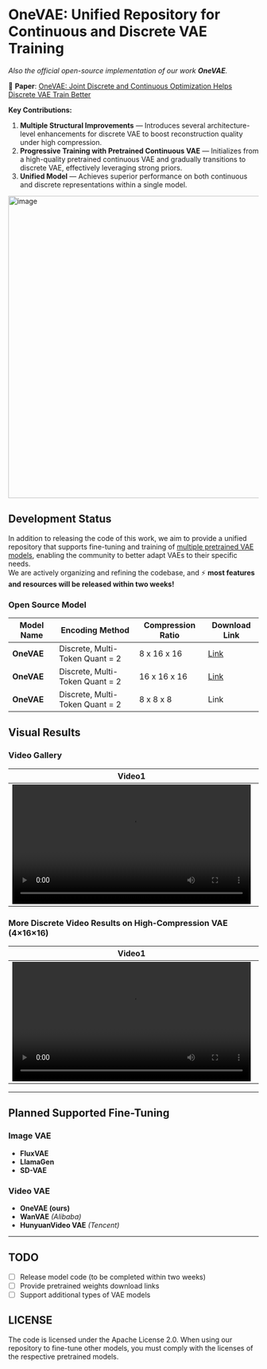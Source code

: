 # OneVAE: Unified Repository for Continuous and Discrete VAE Training
_Also the official open-source implementation of our work **OneVAE**._

📄 **Paper**: [OneVAE: Joint Discrete and Continuous Optimization Helps Discrete VAE Train Better](https://arxiv.org/abs/2508.09857)

**Key Contributions:**
1. **Multiple Structural Improvements** — Introduces several architecture-level enhancements for discrete VAE to boost reconstruction quality under high compression.  
2. **Progressive Training with Pretrained Continuous VAE** — Initializes from a high-quality pretrained continuous VAE and gradually transitions to discrete VAE, effectively leveraging strong priors.  
3. **Unified Model** — Achieves superior performance on both continuous and discrete representations within a single model.  

<img width="1665" height="607" alt="image" src="https://github.com/user-attachments/assets/b20c4cd8-985c-4127-b2de-08f33b2c5954" />

## Development Status
In addition to releasing the code of this work, we aim to provide a unified repository that supports fine-tuning and training of [multiple pretrained VAE models](#planned-supported-fine-tuning), enabling the community to better adapt VAEs to their specific needs.  
We are actively organizing and refining the codebase, and ⚡ **most features and resources will be released within two weeks!**

### Open Source Model
| Model Name   | Encoding Method                | Compression Ratio | Download Link                      |
| ------------ | ------------------------------ | ----------------- | ---------------------------------- |
| **OneVAE**   |  Discrete, Multi-Token Quant = 2     | 8 x 16 x 16    | [Link](https://huggingface.co/YupengZhou/OneVAE/tree/main) |
| **OneVAE**   |  Discrete, Multi-Token Quant = 2     | 16 x 16 x 16    | [Link](https://huggingface.co/YupengZhou/OneVAE/tree/main) |
| **OneVAE**   |  Discrete, Multi-Token Quant = 2     | 8 x 8 x 8    | Link |

## Visual Results

### Video Gallery
| Video1 | Video2  | 
| --- | --- |
|<video src="https://github.com/user-attachments/assets/e02eec54-5d83-420a-bcf2-caf10d9a0ef6" width=480>  |  <video src="https://github.com/user-attachments/assets/51e1abfa-139e-4ec0-af5c-c2422d254e3d" width=480> | 


### More Discrete Video Results on High-Compression VAE (4×16×16)
| Video1 | Video2  | Video3  | 
| --- | --- | --- |
| <video src="https://github.com/user-attachments/assets/8db54421-ad3f-4526-bab7-a1737bfbaf14" width=480> |  <video src="https://github.com/user-attachments/assets/d2cbf790-f751-4cf2-a79d-8ecbdf9802a4" width=480> |  <video src="https://github.com/user-attachments/assets/f8aed5ab-97dd-4f42-9fe0-1ad18d77ca96" width=480> |

---

## Planned Supported Fine-Tuning

### Image VAE
- **FluxVAE**
- **LlamaGen**
- **SD-VAE**

### Video VAE
- **OneVAE (ours)**
- **WanVAE** _(Alibaba)_
- **HunyuanVideo VAE** _(Tencent)_

---

## TODO 
- [ ] Release model code (to be completed within two weeks)
- [ ] Provide pretrained weights download links
- [ ] Support additional types of VAE models

## LICENSE

The code is licensed under the Apache License 2.0. When using our repository to fine-tune other models, you must comply with the licenses of the respective pretrained models.
